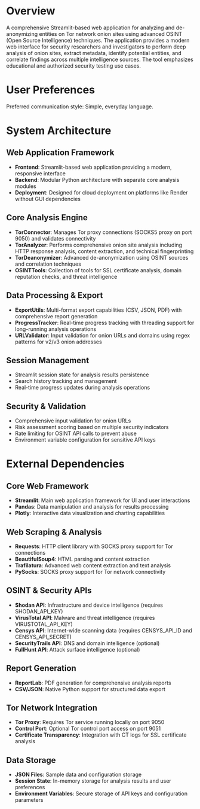 # Overview

A comprehensive Streamlit-based web application for analyzing and de-anonymizing entities on Tor network onion sites using advanced OSINT (Open Source Intelligence) techniques. The application provides a modern web interface for security researchers and investigators to perform deep analysis of onion sites, extract metadata, identify potential entities, and correlate findings across multiple intelligence sources. The tool emphasizes educational and authorized security testing use cases.

# User Preferences

Preferred communication style: Simple, everyday language.

# System Architecture

## Web Application Framework
- **Frontend**: Streamlit-based web application providing a modern, responsive interface
- **Backend**: Modular Python architecture with separate core analysis modules
- **Deployment**: Designed for cloud deployment on platforms like Render without GUI dependencies

## Core Analysis Engine
- **TorConnector**: Manages Tor proxy connections (SOCKS5 proxy on port 9050) and validates connectivity
- **TorAnalyzer**: Performs comprehensive onion site analysis including HTTP response analysis, content extraction, and technical fingerprinting
- **TorDeanonymizer**: Advanced de-anonymization using OSINT sources and correlation techniques
- **OSINTTools**: Collection of tools for SSL certificate analysis, domain reputation checks, and threat intelligence

## Data Processing & Export
- **ExportUtils**: Multi-format export capabilities (CSV, JSON, PDF) with comprehensive report generation
- **ProgressTracker**: Real-time progress tracking with threading support for long-running analysis operations
- **URLValidator**: Input validation for onion URLs and domains using regex patterns for v2/v3 onion addresses

## Session Management
- Streamlit session state for analysis results persistence
- Search history tracking and management
- Real-time progress updates during analysis operations

## Security & Validation
- Comprehensive input validation for onion URLs
- Risk assessment scoring based on multiple security indicators
- Rate limiting for OSINT API calls to prevent abuse
- Environment variable configuration for sensitive API keys

# External Dependencies

## Core Web Framework
- **Streamlit**: Main web application framework for UI and user interactions
- **Pandas**: Data manipulation and analysis for results processing
- **Plotly**: Interactive data visualization and charting capabilities

## Web Scraping & Analysis
- **Requests**: HTTP client library with SOCKS proxy support for Tor connections
- **BeautifulSoup4**: HTML parsing and content extraction
- **Trafilatura**: Advanced web content extraction and text analysis
- **PySocks**: SOCKS proxy support for Tor network connectivity

## OSINT & Security APIs
- **Shodan API**: Infrastructure and device intelligence (requires SHODAN_API_KEY)
- **VirusTotal API**: Malware and threat intelligence (requires VIRUSTOTAL_API_KEY)
- **Censys API**: Internet-wide scanning data (requires CENSYS_API_ID and CENSYS_API_SECRET)
- **SecurityTrails API**: DNS and domain intelligence (optional)
- **FullHunt API**: Attack surface intelligence (optional)

## Report Generation
- **ReportLab**: PDF generation for comprehensive analysis reports
- **CSV/JSON**: Native Python support for structured data export

## Tor Network Integration
- **Tor Proxy**: Requires Tor service running locally on port 9050
- **Control Port**: Optional Tor control port access on port 9051
- **Certificate Transparency**: Integration with CT logs for SSL certificate analysis

## Data Storage
- **JSON Files**: Sample data and configuration storage
- **Session State**: In-memory storage for analysis results and user preferences
- **Environment Variables**: Secure storage of API keys and configuration parameters
